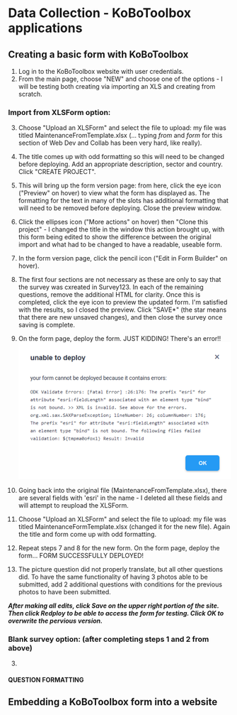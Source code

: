 # Data Collection - KoBoToolbox applications

## Creating a basic form with KoBoToolbox
1. Log in to the KoBoToolbox website with user credentials.
2. From the main page, choose "NEW" and choose one of the options - I will be testing both creating via importing an XLS and creating from scratch.

### Import from XLSForm option:
3. Choose "Upload an XLSForm" and select the file to upload: my file was titled MaintenanceFromTemplate.xlsx (... typing *from* and *form* for this section of Web Dev and Collab has been very hard, like really).
4. The title comes up with odd formatting so this will need to be changed before deploying. Add an appropriate description, sector and country. Click "CREATE PROJECT".
5. This will bring up the form version page: from here, click the eye icon ("Preview" on hover) to view what the form has displayed as. The formatting for the text in many of the slots has additional formatting that will need to be removed before deploying. Close the preview window.
6. Click the ellipses icon ("More actions" on hover) then "Clone this project" - I changed the title in the window this action brought up, with this form being edited to show the difference between the original import and what had to be changed to have a readable, useable form.
7. In the form version page, click the pencil icon ("Edit in Form Builder" on hover).
8. The first four sections are not necessary as these are only to say that the survey was cxreated in Survey123. In each of the remaining questions, remove the additional HTML for clarity. Once this is completed, click the eye icon to preview the updated form. I'm satisfied with the results, so I closed the preview. Click "SAVE*" (the star means that there are new unsaved changes), and then close the survey once saving is complete.
9. On the form page, deploy the form. JUST KIDDING! There's an error!!
![alt text](https://github.com/carolbuckingham/developmentlogs/blob/main/images/07%20unable%20to%20deploy.png?raw=true)

10. Going back into the original file (MaintenanceFromTemplate.xlsx), there are several fields with 'esri' in the name - I deleted all these fields and will attempt to reupload the XLSForm.
11. Choose "Upload an XLSForm" and select the file to upload: my file was titled MaintenanceFormTemplate.xlsx (changed it for the new file). Again the title and form come up with odd formatting.
12. Repeat steps 7 and 8 for the new form. On the form page, deploy the form... FORM SUCCESSFULLY DEPLOYED!
13. The picture question did not properly translate, but all other questions did. To have the same functionality of having 3 photos able to be submitted, add 2 additional questions with conditions for the previous photos to have been submitted.

***After making all edits, click Save on the upper right portion of the site. Then click Redploy to be able to access the form for testing. Click OK to overwrite the pervious version.***

### Blank survey option: (after completing steps 1 and 2 from above)
3. 

#### QUESTION FORMATTING

## Embedding a KoBoToolbox form into a website
